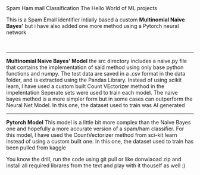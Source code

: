 <head> Spam Ham mail Classification</head>
The Hello World of ML projects


This is a Spam Email identifier intially based a custom **Multinomial Naive Bayes'** but i have also added one more method using a Pytorch neural network


<br>
<hr>

**Multinomial Naive Bayes' Model**
    the src directory includes a naive.py file that contains the implementation of said method using only base python functions and numpy. The test data are saved in a .csv format in the data folder, and is extracted using the Pandas Library. Instead of using scikit learn, I have used a custom built Count VEctorizer method in the impelentation Seperate sets were used to train each model. The naive bayes method is a more simpler form but in some cases can outperform the Neural Net Model. In this one, the dataset used to train was AI generated
    <br>
    <hr>
**Pytorch Model**
    This model is a little bit more complex than the Naive Bayes one and hopefully a more accurate version of a spam/ham classifier. For this model, I have used the CountVectorizer method from sci-kit learn instead of using a custom built one. In this one, the dataset used to train has been pulled from kaggle
    



You know the drill, run the code using <it>git pull</it> or like donwlaoad zip and install all required librares from the text and play with it thouself as well :)